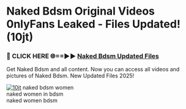 # Naked Bdsm Original Videos 0nlyFans Leaked - Files Updated! (10jt)

<h3>🔴 CLICK HERE 🌐==►► <a href="https://tinyurl.com/yckcrads" rel="nofollow">Naked Bdsm Updated Files</a></h3>

Get Naked Bdsm and all content. Now you can access all videos and pictures of Naked Bdsm. New Updated Files 2025!

[![10jt](https://i.imgur.com/hpKpOFt.gif)](https://tinyurl.com/yckcrads)
naked bdsm women<br>
naked women in bdsm<br>
naked women bdsm